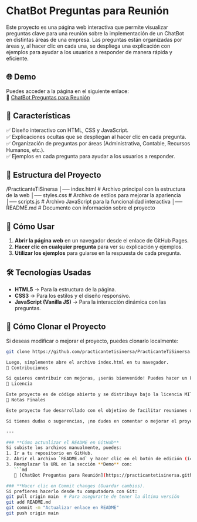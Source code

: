 # ChatBot Preguntas para Reunión  

Este proyecto es una página web interactiva que permite visualizar preguntas clave para una reunión sobre la implementación de un ChatBot en distintas áreas de una empresa. Las preguntas están organizadas por áreas y, al hacer clic en cada una, se despliega una explicación con ejemplos para ayudar a los usuarios a responder de manera rápida y eficiente.  

## 🌐 Demo  
Puedes acceder a la página en el siguiente enlace:  
🔗 [ChatBot Preguntas para Reunión](https://practicantetisinersa.github.io/PracticanteTiSinersa/)  

## 📌 Características  
✅ Diseño interactivo con HTML, CSS y JavaScript.  
✅ Explicaciones ocultas que se despliegan al hacer clic en cada pregunta.  
✅ Organización de preguntas por áreas (Administrativa, Contable, Recursos Humanos, etc.).  
✅ Ejemplos en cada pregunta para ayudar a los usuarios a responder.  

## 📂 Estructura del Proyecto  
/PracticanteTiSinersa 
│── index.html # Archivo principal con la estructura de la web
│── styles.css # Archivo de estilos para mejorar la apariencia
│── scripts.js # Archivo JavaScript para la funcionalidad interactiva
│── README.md # Documento con información sobre el proyecto

## 🚀 Cómo Usar  
1. **Abrir la página web** en un navegador desde el enlace de GitHub Pages.  
2. **Hacer clic en cualquier pregunta** para ver su explicación y ejemplos.  
3. **Utilizar los ejemplos** para guiarse en la respuesta de cada pregunta.  

## 🛠 Tecnologías Usadas  
- **HTML5** → Para la estructura de la página.  
- **CSS3** → Para los estilos y el diseño responsivo.  
- **JavaScript (Vanilla JS)** → Para la interacción dinámica con las preguntas.  

## 🔧 Cómo Clonar el Proyecto  
Si deseas modificar o mejorar el proyecto, puedes clonarlo localmente:  

```bash
git clone https://github.com/practicantetisinersa/PracticanteTiSinersa.git

Luego, simplemente abre el archivo index.html en tu navegador.
📩 Contribuciones

Si quieres contribuir con mejoras, ¡serás bienvenido! Puedes hacer un Fork del repositorio, hacer tus cambios y enviar un Pull Request.
📜 Licencia

Este proyecto es de código abierto y se distribuye bajo la licencia MIT.
📢 Notas Finales

Este proyecto fue desarrollado con el objetivo de facilitar reuniones de planificación y mejorar la interacción con los equipos administrativos, contables y de RRHH en la implementación de un ChatBot.

Si tienes dudas o sugerencias, ¡no dudes en comentar o mejorar el proyecto! 🚀

---

### **Cómo actualizar el README en GitHub**  
Si subiste los archivos manualmente, puedes:  
1. Ir a tu repositorio en GitHub.  
2. Abrir el archivo `README.md` y hacer clic en el botón de edición (ícono de lápiz ✏️).  
3. Reemplazar la URL en la sección **Demo** con:  
   ```md
   🔗 [ChatBot Preguntas para Reunión](https://practicantetisinersa.github.io/PracticanteTiSinersa/)

### **Hacer clic en Commit changes (Guardar cambios).
Si prefieres hacerlo desde tu computadora con Git:
git pull origin main  # Para asegurarte de tener la última versión
git add README.md
git commit -m "Actualizar enlace en README"
git push origin main


